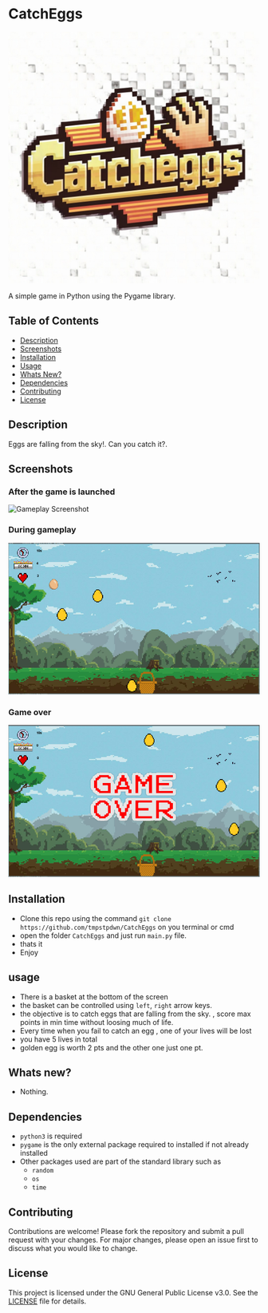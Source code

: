 # CatchEggs

![CatchEggs logo](logo.png)

A simple game in Python using the Pygame library.

## Table of Contents

- [Description](#description)
- [Screenshots](#screenshots)
- [Installation](#installation)
- [Usage](#usage)
- [Whats New?](#whats-new)
- [Dependencies](#dependencies) 
- [Contributing](#contributing)
- [License](#license)


## Description

Eggs are falling from the sky!. Can you catch it?.

## Screenshots

### After the game is launched
![Gameplay Screenshot](screenshots/start.png)

### During gameplay
![Gameplay Screenshot](screenshots/gameplay.png)

### Game over
![Gameplay Screenshot](screenshots/gameover.png)

## Installation

- Clone this repo using the command `git clone https://github.com/tmpstpdwn/CatchEggs` on you terminal or cmd
- open the folder `CatchEggs` and just run `main.py` file. 
- thats it
- Enjoy

## usage 

- There is a basket at the bottom of the screen
- the basket can be controlled using `left`, `right` arrow keys.
- the objective is to catch eggs that are falling from the sky.
  , score max points in min time without loosing much of life.
- Every time when you fail to catch an egg , one of your lives will be lost
- you have 5 lives in total
- golden egg is worth 2 pts and the other one just one pt.

## Whats new?

- Nothing.

## Dependencies

- `python3` is required
- `pygame` is the only external package required to installed if not already installed
- Other packages used are part of the standard library such as
    - `random`
    - `os`
    - `time`

## Contributing

Contributions are welcome! Please fork the repository and submit a pull request with your changes. For major changes, please open an issue first to discuss what you would like to change.

## License

This project is licensed under the GNU General Public License v3.0. See the [LICENSE](LICENSE) file for details.

